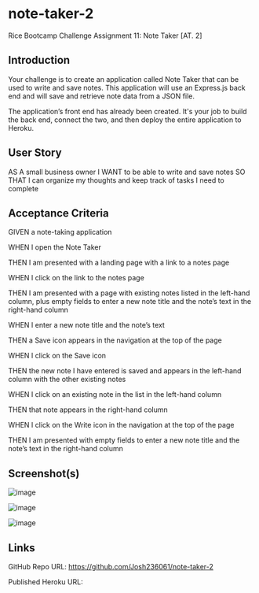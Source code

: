 # note-taker-2
Rice Bootcamp Challenge Assignment 11: Note Taker [AT. 2]

## Introduction

Your challenge is to create an application called Note Taker that can be used to write and save notes. This application will use an Express.js back end and will save and retrieve note data from a JSON file.

The application’s front end has already been created. It's your job to build the back end, connect the two, and then deploy the entire application to Heroku.

## User Story

AS A small business owner
I WANT to be able to write and save notes
SO THAT I can organize my thoughts and keep track of tasks I need to complete

## Acceptance Criteria

GIVEN a note-taking application

WHEN I open the Note Taker

THEN I am presented with a landing page with a link to a notes page

WHEN I click on the link to the notes page

THEN I am presented with a page with existing notes listed in the left-hand column, plus empty fields to enter a new note title and the note’s text in the right-hand column

WHEN I enter a new note title and the note’s text

THEN a Save icon appears in the navigation at the top of the page

WHEN I click on the Save icon

THEN the new note I have entered is saved and appears in the left-hand column with the other existing notes

WHEN I click on an existing note in the list in the left-hand column

THEN that note appears in the right-hand column

WHEN I click on the Write icon in the navigation at the top of the page

THEN I am presented with empty fields to enter a new note title and the note’s text in the right-hand column

## Screenshot(s)

![image](https://user-images.githubusercontent.com/71394743/198118076-82f01af1-a866-470b-81dd-2fc3e3447a34.png)

![image](https://user-images.githubusercontent.com/71394743/198120443-bcaf257e-710d-4290-b024-6bc4e5181022.png)

![image](https://user-images.githubusercontent.com/71394743/198114476-2c87ea96-463d-491a-afb7-cb0d72e8bee1.png)



## Links

GitHub Repo URL: https://github.com/Josh236061/note-taker-2

Published Heroku URL:
